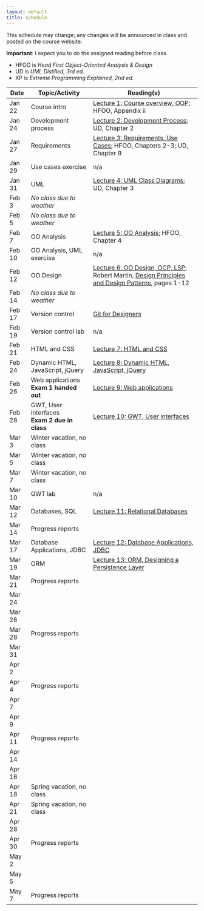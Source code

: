 ```yaml
---
layout: default
title: Schedule
---
```


This schedule may change; any changes will be announced in class and
posted on the course website.

**Important**: I expect you to do the assigned reading before
class.

- HFOO is *Head First Object-Oriented Analysis \& Design*
- UD is *UML Distilled, 3rd ed.*
- XP is *Extreme Programming Explained, 2nd ed.*

Date | Topic/Activity | Reading(s)
---- | -------------- | ----------
Jan 22 | Course intro | [Lecture 1: Course overview, OOP](lectures/lecture01.html); HFOO, Appendix ii
Jan 24 | Development process | [Lecture 2: Development Process](lectures/lecture02.html);  UD, Chapter 2
Jan 27 | Requirements | [Lecture 3: Requirements, Use Cases](lectures/lecture03.html); HFOO, Chapters 2-3; UD, Chapter 9
Jan 29 | Use cases exercise | n/a
Jan 31 | UML | [Lecture 4: UML Class Diagrams](lectures/lecture04.html); UD, Chapter 3
Feb 3 | *No class due to weather* |
Feb 5 | *No class due to weather* |
Feb 7 | OO Analysis | [Lecture 5: OO Analysis](lectures/lecture05.html); HFOO, Chapter 4
Feb 10 | OO Analysis, UML exercise | n/a
Feb 12 | OO Design | [Lecture 6: OO Design, OCP, LSP](lectures/lecture06.html); Robert Martin, [Design Principles and Design Patterns](http://www.objectmentor.com/resources/articles/Principles_and_Patterns.pdf), pages 1-12
Feb 14 | *No class due to weather* |
Feb 17 | Version control | [Git for Designers](http://hoth.entp.com/output/git_for_designers.html)
Feb 19 | Version control lab | n/a
Feb 21 | HTML and CSS | [Lecture 7: HTML and CSS](lectures/lecture07.html)
Feb 24 | Dynamic HTML, JavaScript, jQuery | [Lecture 8: Dynamic HTML, JavaScript, jQuery](lectures/lecture08.html)
Feb 26 | Web applications <br /> <b>Exam 1 handed out</b> | [Lecture 9: Web applications](lectures/lecture09.html)
Feb 28 | GWT, User interfaces <br /> <b>Exam 2 due in class</b> | [Lecture 10: GWT, User interfaces](lectures/lecture10.html)
Mar 3 | Winter vacation, no class
Mar 5 | Winter vacation, no class
Mar 7 | Winter vacation, no class
Mar 10 | GWT lab | n/a
Mar 12 | Databases, SQL | [Lecture 11: Relational Databases](lectures/lecture11.html)
Mar 14 | Progress reports
Mar 17 | Database Applications, JDBC | [Lecture 12: Database Applications, JDBC](lectures/lecture12.html)
Mar 19 | ORM | [Lecture 13: ORM, Designing a Persistence Layer](lectures/lecture13.html)
Mar 21 | Progress reports
Mar 24 |
Mar 26 |
Mar 28 | Progress reports
Mar 31 |
Apr 2 |
Apr 4 | Progress reports
Apr 7 |
Apr 9 |
Apr 11 | Progress reports
Apr 14 |
Apr 16 |
Apr 18 | Spring vacation, no class
Apr 21 | Spring vacation, no class
Apr 28 |
Apr 30 | Progress reports
May 2 |
May 5 |
May 7 | Progress reports

<!-- vim:set wrap: ­-->
<!-- vim:set linebreak: -->
<!-- vim:set nolist: -->
